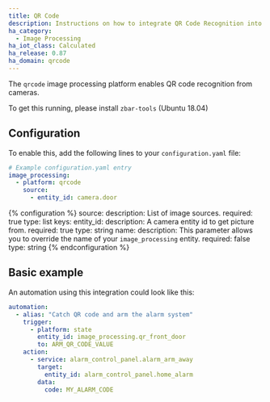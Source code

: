 ```yaml
---
title: QR Code
description: Instructions on how to integrate QR Code Recognition into Home Assistant.
ha_category:
  - Image Processing
ha_iot_class: Calculated
ha_release: 0.87
ha_domain: qrcode
---
```


The `qrcode` image processing platform enables QR code recognition from cameras.

To get this running, please install `zbar-tools` (Ubuntu 18.04)

## Configuration

To enable this, add the following lines to your `configuration.yaml` file:

```yaml
# Example configuration.yaml entry
image_processing:
  - platform: qrcode
    source:
      - entity_id: camera.door
```

{% configuration %}
source:
  description: List of image sources.
  required: true
  type: list
  keys:
    entity_id:
      description: A camera entity id to get picture from.
      required: true
      type: string
    name:
      description: This parameter allows you to override the name of your `image_processing` entity.
      required: false
      type: string
{% endconfiguration %}

## Basic example

An automation using this integration could look like this:

```yaml
automation:
  - alias: "Catch QR code and arm the alarm system"
    trigger:
      - platform: state
        entity_id: image_processing.qr_front_door
        to: ARM_QR_CODE_VALUE
    action:
      - service: alarm_control_panel.alarm_arm_away
        target:
          entity_id: alarm_control_panel.home_alarm
        data:
          code: MY_ALARM_CODE
```
